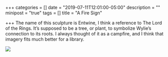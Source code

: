 +++
categories = []
date = "2019-07-11T12:01:00-05:00"
description = ""
minipost = "true"
tags = []
title = "A Fire Sign"

+++
The name of this sculpture is Entwine, I think a reference to The Lord of the Rings. It’s supposed to be a tree, or plant, to symbolize Wylie’s connection to its roots. I always thought of it as a campfire, and I think that imagery fits much better for a library.

![](https://res.cloudinary.com/tobyblog/image/upload/v1562867894/img/A7927185-F07D-438E-974C-C68933D42DCD.jpg)